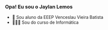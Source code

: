 ### Opa! Eu sou o Jaylan Lemos

- 🎒 Sou aluno da EEEP Venceslau Vieira Batista
- 👨🏾‍💻 Sou do curso de Informática



